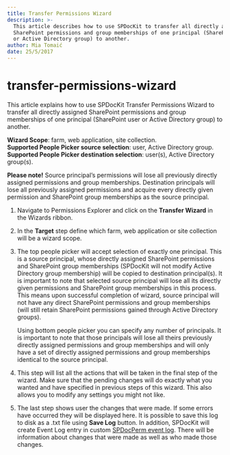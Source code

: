 ```yaml
---
title: Transfer Permissions Wizard
description: >-
  This article describes how to use SPDocKit to transfer all directly assigned
  SharePoint permissions and group memberships of one principal (SharePoint user
  or Active Directory group) to another.
author: Mia Tomaić
date: 25/5/2017
---
```


# transfer-permissions-wizard

This article explains how to use SPDocKit Transfer Permissions Wizard to transfer all directly assigned SharePoint permissions and group memberships of one principal \(SharePoint user or Active Directory group\) to another.

**Wizard Scope**: farm, web application, site collection.  
**Supported People Picker source selection**: user, Active Directory group.  
**Supported People Picker destination selection**: user\(s\), Active Directory group\(s\).

**Please note!** Source principal’s permissions will lose all previously directly assigned permissions and group memberships. Destination principals will lose all previously assigned permissions and acquire every directly given permission and SharePoint group memberships as the source principal.

1. Navigate to Permissions Explorer and click on the **Transfer Wizard** in the Wizards ribbon.
2. In the **Target** step define which farm, web application or site collection will be a wizard scope.
3. The top people picker will accept selection of exactly one principal. This is a source principal, whose directly assigned SharePoint permissions and SharePoint group memberships \(SPDocKit will not modify Active Directory group membership\) will be copied to destination principal\(s\). It is important to note that selected source principal will lose all its directly given permissions and SharePoint group memberships in this process. This means upon successful completion of wizard, source principal will not have any direct SharePoint permissions and group memberships \(will still retain SharePoint permissions gained through Active Directory groups\).

   Using bottom people picker you can specify any number of principals. It is important to note that those principals will lose all theirs previously directly assigned permissions and group memberships and will only have a set of directly assigned permissions and group memberships identical to the source principal.

4. This step will list all the actions that will be taken in the final step of the wizard. Make sure that the pending changes will do exactly what you wanted and have specified in previous steps of this wizard. This also allows you to modify any settings you might not like.
5. The last step shows user the changes that were made. If some errors have occurred they will be displayed here. It is possible to save this log to disk as a .txt file using **Save Log** button. In addition, SPDocKit will create Event Log entry in custom [SPDocPerm event log](transfer-permissions-wizard.md#internal/permission-management/spdockit-permission-management-event-log). There will be information about changes that were made as well as who made those changes.

